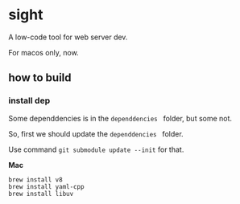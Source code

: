 # sight

A low-code tool for web server dev.

For macos only, now. 



## how to build

### install dep

Some dependdencies is in the `dependdencies ` folder, but some not.

So, first we should update the `dependdencies ` folder. 

Use command `git submodule update --init` for that.

**Mac**

```shell
brew install v8
brew install yaml-cpp
brew install libuv
```

